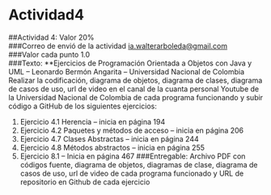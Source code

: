 # Actividad4
##Actividad 4: Valor 20%   
###Correo de envió  de la actividad ia.walterarboleda@gmail.com  
###Valor cada punto 1.0  
###Texto:
**Ejercicios de Programación Orientada a Objetos con Java y UML – Leonardo Bermón Angarita – Universidad Nacional de Colombia  Realizar la codificación, diagrama de objetos, diagrama de clases, diagrama de casos de uso, url de video en el canal de la cuanta personal Youtube de la Universidad Nacional de Colombia de cada programa funcionando y subir código a GitHub de los siguientes ejercicios: 
1. Ejercicio 4.1 Herencia – inicia en página 194
2. Ejercicio 4.2 Paquetes y métodos de acceso – inicia en página 206
3. Ejercicio 4.7 Clases Abstractas – inicia en página 244
4. Ejercicio 4.8 Métodos abstractos – inicia en página 255
5. Ejercicio 8.1 – Inicia en página 467
###Entregable:  Archivo PDF con códigos fuente, diagrama de objetos, diagramas de clase, diagrama de casos de uso, url de video de cada programa funcionado y URL de repositorio en Github de cada ejercicio 
